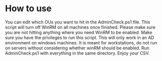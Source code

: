 # How to use

You can edit which OUs you want to hit in the AdminCheck.ps1 file.
This script will turn off WinRM on all machines once finished. Please make sure you are not hitting anything where you need WinRM to be enabled.
Make sure you have the privileges to run this script.
This will only work in an AD environment on windows machines. It is meant for workstations, do not run on servers without considering whether winRM should be enabled.
Run AdminCheck.ps1 with everything in the same directory. Enjoy your CSV.

